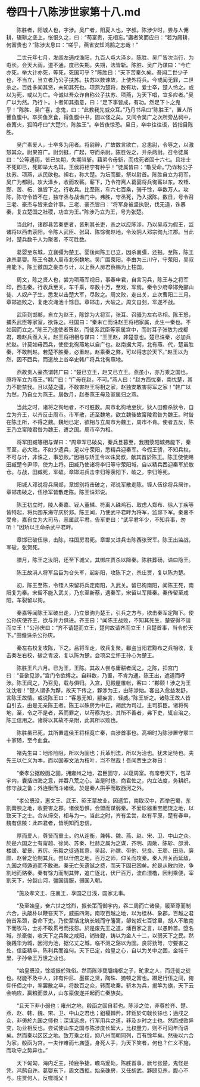# 卷四十八陈涉世家第十八.md

　　陈胜者，阳城人也，字涉。吴广者，阳夏人也，字叔。陈涉少时，尝与人佣耕，辍耕之垄上，怅恨久之，曰：“苟富贵，无相忘。”庸者笑而应曰：“若为庸耕，何富贵也？”陈涉太息曰：“嗟乎，燕雀安知鸿鹄之志哉！”

　　二世元年七月，发闾左適戍渔阳，九百人屯大泽乡。陈胜、吴广皆次当行，为屯长。会天大雨，道不通，度已失期。失期，法皆斩。陈胜、吴广乃谋曰：“今亡亦死，举大计亦死，等死，死国可乎？”陈胜曰：“天下苦秦久矣。吾闻二世少子也，不当立，当立者乃公子扶苏。扶苏以数谏故，上使外将兵。今或闻无罪，二世杀之。百姓多闻其贤，未知其死也。项燕为楚将，数有功，爱士卒，楚人怜之。或以为死，或以为亡。今诚以吾众诈自称公子扶苏、项燕，为天下唱，宜多应者。”吴广以为然。乃行卜。卜者知其指意，曰：“足下事皆成，有功。然足下卜之鬼乎！”陈胜、吴广喜，念鬼，曰：“此教我先威众耳。”乃丹书帛曰“陈胜王”，置人所罾鱼腹中。卒买鱼烹食，得鱼腹中书，固以怪之矣。又间令吴广之次所旁丛祠中，夜篝火，狐鸣呼曰“大楚兴，陈胜王”。卒皆夜惊恐。旦日，卒中往往语，皆指目陈胜。

　　吴广素爱人，士卒多为用者。将尉醉，广故数言欲亡，忿恚尉，令辱之，以激怒其众。尉果笞广。尉剑挺，广起，夺而杀尉。陈胜佐之，并杀两尉。召令徒属曰：“公等遇雨，皆已失期，失期当斩。藉弟令毋斩，而戍死者固十六七。且壮士不死即已，死即举大名耳，王侯将相宁有种乎！”徒属皆曰：“敬受命。”乃诈称公子扶苏、项燕，从民欲也。袒右，称大楚。为坛而盟，祭以尉首。陈胜自立为将军，吴广为都尉。攻大泽乡，收而攻蕲。蕲下，乃令符离人葛婴将兵徇蕲以东。攻铚、酂、苦、柘、谯皆下之。行收兵。比至陈，车六七百乘，骑千馀，卒数万人。攻陈，陈守令皆不在，独守丞与战谯门中。弗胜，守丞死，乃入据陈。数日，号令召三老、豪杰与皆来会计事。三老、豪杰皆曰：“将军身被坚执锐，伐无道，诛暴秦，复立楚国之社稷，功宜为王。”陈涉乃立为王，号为张楚。

　　当此时，诸郡县苦秦吏者，皆刑其长吏，杀之以应陈涉。乃以吴叔为假王，监诸将以西击荥阳。令陈人武臣、张耳、陈馀徇赵地，令汝阴人邓宗徇九江郡。当此时，楚兵数千人为聚者，不可胜数。

　　葛婴至东城，立襄彊为楚王。婴後闻陈王已立，因杀襄彊，还报。至陈，陈王诛杀葛婴。陈王令魏人周市北徇魏地。吴广围荥阳。李由为三川守，守荥阳，吴叔弗能下。陈王徵国之豪杰与计，以上蔡人房君蔡赐为上柱国。

　　周文，陈之贤人也，尝为项燕军视日，事春申君，自言习兵，陈王与之将军印，西击秦。行收兵至关，车千乘，卒数十万，至戏，军焉。秦令少府章邯免郦山徒、人奴产子生，悉发以击楚大军，尽败之。周文败，走出关，止次曹阳二三月。章邯追败之，复走次渑池十馀日。章邯击，大破之。周文自刭，军遂不战。

　　武臣到邯郸，自立为赵王，陈馀为大将军，张耳、召骚为左右丞相。陈王怒，捕系武臣等家室，欲诛之。柱国曰：“秦未亡而诛赵王将相家属，此生一秦也。不如因而立之。”陈王乃遣使者贺赵，而徙系武臣等家属宫中，而封耳子张敖为成都君，趣赵兵亟入关。赵王将相相与谋曰：“王王赵，非楚意也。楚已诛秦，必加兵於赵。计莫如毋西兵，使使北徇燕地以自广也。赵南据大河，北有燕、代，楚虽胜秦，不敢制赵。若楚不胜秦，必重赵。赵乘秦之弊，可以得志於天下。”赵王以为然，因不西兵，而遣故上谷卒史韩广将兵北徇燕地。

　　燕故贵人豪杰谓韩广曰：“楚已立王，赵又已立王。燕虽小，亦万乘之国也，原将军立为燕王。”韩广曰：“广母在赵，不可。”燕人曰：“赵方西忧秦，南忧楚，其力不能禁我。且以楚之彊，不敢害赵王将相之家，赵独安敢害将军之家！”韩广以为然，乃自立为燕王。居数月，赵奉燕王母及家属归之燕。

　　当此之时，诸将之徇地者，不可胜数。周市北徇地至狄，狄人田儋杀狄令，自立为齐王，以齐反击周市。市军散，还至魏地，欲立魏後故甯陵君咎为魏王。时咎在陈王所，不得之魏。魏地已定，欲相与立周市为魏王，周市不肯。使者五反，陈王乃立甯陵君咎为魏王，遣之国。周市卒为相。

　　将军田臧等相与谋曰：“周章军已破矣，秦兵旦暮至，我围荥阳城弗能下，秦军至，必大败。不如少遗兵，足以守荥阳，悉精兵迎秦军。今假王骄，不知兵权，不可与计，非诛之，事恐败。”因相与矫王令以诛吴叔，献其首於陈王。陈王使使赐田臧楚令尹印，使为上将。田臧乃使诸将李归等守荥阳城，自以精兵西迎秦军於敖仓。与战，田臧死，军破。章邯进兵击李归等荥阳下，破之，李归等死。

　　阳城人邓说将兵居郯，章邯别将击破之，邓说军散走陈。铚人伍徐将兵居许，章邯击破之，伍徐军皆散走陈。陈王诛邓说。

　　陈王初立时，陵人秦嘉、铚人董緤、符离人硃鸡石、取虑人郑布、徐人丁疾等皆特起，将兵围东海守庆於郯。陈王闻，乃使武平君畔为将军，监郯下军。秦嘉不受命，嘉自立为大司马，恶属武平君。告军吏曰：“武平君年少，不知兵事，勿听！”因矫以王命杀武平君畔。

　　章邯已破伍徐，击陈，柱国房君死。章邯又进兵击陈西张贺军。陈王出监战，军破，张贺死。

　　腊月，陈王之汝阴，还至下城父，其御庄贾杀以降秦。陈胜葬砀，谥曰隐王。

　　陈王故涓人将军吕臣为仓头军，起新阳，攻陈下之，杀庄贾，复以陈为楚。

　　初，陈王至陈，令铚人宋留将兵定南阳，入武关。留已徇南阳，闻陈王死，南阳复为秦。宋留不能入武关，乃东至新蔡，遇秦军，宋留以军降秦。秦传留至咸阳，车裂留以徇。

　　秦嘉等闻陈王军破出走，乃立景驹为楚王，引兵之方与，欲击秦军定陶下。使公孙庆使齐王，欲与并力俱进。齐王曰：“闻陈王战败，不知其死生，楚安得不请而立王！”公孙庆曰：“齐不请楚而立王，楚何故请齐而立王！且楚首事，当令於天下。”田儋诛杀公孙庆。

　　秦左右校复攻陈，下之。吕将军走，收兵复聚。鄱盗当阳君黥布之兵相收，复击秦左右校，破之青波，复以陈为楚。会项梁立怀王孙心为楚王。

　　陈胜王凡六月。已为王，王陈。其故人尝与庸耕者闻之，之陈，扣宫门曰：“吾欲见涉。”宫门令欲缚之。自辩数，乃置，不肯为通。陈王出，遮道而呼涉。陈王闻之，乃召见，载与俱归。入宫，见殿屋帷帐，客曰：“夥颐！涉之为王沈沈者！”楚人谓多为夥，故天下传之，夥涉为王，由陈涉始。客出入愈益发舒，言陈王故情。或说陈王曰：“客愚无知，颛妄言，轻威。”陈王斩之。诸陈王故人皆自引去，由是无亲陈王者。陈王以硃房为中正，胡武为司过，主司群臣。诸将徇地，至，令之不是者，系而罪之，以苛察为忠。其所不善者，弗下吏，辄自治之。陈王信用之。诸将以其故不亲附，此其所以败也。

　　陈胜虽已死，其所置遣侯王将相竟亡秦，由涉首事也。高祖时为陈涉置守冢三十家砀，至今血食。

　　褚先生曰：地形险阻，所以为固也；兵革刑法，所以为治也。犹未足恃也。夫先王以仁义为本，而以固塞文法为枝叶，岂不然哉！吾闻贾生之称曰：

　　“秦孝公据殽函之固，拥雍州之地，君臣固守，以窥周室。有席卷天下，包举宇内，囊括四海之意，并吞八荒之心。当是时也，商君佐之，内立法度，务耕织，修守战之备；外连衡而斗诸侯。於是秦人拱手而取西河之外。

　　“孝公既没，惠文王、武王、昭王蒙故业，因遗策，南取汉中，西举巴蜀，东割膏腴之地，收要害之郡。诸侯恐惧，会盟而谋弱秦。不爱珍器重宝肥饶之地，以致天下之士。合从缔交，相与为一。当此之时，齐有孟尝，赵有平原，楚有春申，魏有信陵：此四君者，皆明知而忠信，

　　厚而爱人，尊贤而重士。约从连衡，兼韩、魏、燕、赵、宋、卫、中山之众。於是六国之士有甯越、徐尚、苏秦、杜赫之属为之谋，齐明、周勣、陈轸、邵滑、楼缓、翟景、苏厉、乐毅之徒通其意，吴起、孙膑、带他、兒良、王廖、田忌、廉颇、赵奢之伦制其兵。尝以什倍之地，百万之师，仰关而攻秦。秦人开关而延敌，九国之师遁逃而不敢进。秦无亡矢遗镞之费，而天下固已困矣。於是从散约败，争割地而赂秦。秦有馀力而制其弊，追亡逐北，伏尸百万，流血漂橹，因利乘便，宰割天下，分裂山河，彊国请服，弱国入朝。

　　“施及孝文王、庄襄王，享国之日浅，国家无事。

　　“及至始皇，奋六世之馀烈，振长策而御宇内，吞二周而亡诸侯，履至尊而制六合，执敲朴以鞭笞天下，威振四海。南取百越之地，以为桂林、象郡，百越之君俯首系颈，委命下吏。乃使蒙恬北筑长城而守籓篱，卻匈奴七百馀里，胡人不敢南下而牧马，士亦不敢贯弓而报怨。於是废先王之道，燔百家之言，以愚黔首。堕名城，杀豪俊，收天下之兵聚之咸阳，销锋鍉，铸以为金人十二，以弱天下之民。然後践华为城，因河为池，据亿丈之城，临不测之谿以为固。良将劲弩，守要害之处，信臣精卒，陈利兵而谁何。天下已定，始皇之心，自以为关中之固，金城千里，子孙帝王万世之业也。

　　“始皇既没，馀威振於殊俗。然而陈涉甕牖绳枢之子，甿隶之人，而迁徙之徒也。材能不及中人，非有仲尼、墨翟之贤，陶硃、猗顿之富也。蹑足行伍之间，俯仰仟佰之中，率罢散之卒，将数百之众，转而攻秦。斩木为兵，揭竿为旗，天下云会响应，赢粮而景从，山东豪俊遂并起而亡秦族矣。

　　“且天下非小弱也；雍州之地，殽函之固自若也。陈涉之位，非尊於齐、楚、燕、赵、韩、魏、宋、卫、中山之君也；鉏櫌棘矜，非銛於句戟长铩也；適戍之众，非俦於九国之师也；深谋远虑，行军用兵之道，非及乡时之士也。然而成败异变，功业相反也。尝试使山东之国与陈涉度长絜大，比权量力，则不可同年而语矣。然而秦以区区之地。致万乘之权，抑八州而朝同列，百有馀年矣。然後以六合为家，殽函为宫。一夫作难而七庙堕，身死人手，为天下笑者，何也？仁义不施，而攻守之势异也。”

　　天下匈匈，海内乏主，掎鹿争捷，瞻乌爰处。陈胜首事，厥号张楚。鬼怪是凭，鸿鹄自许。葛婴东下，周文西拒。始亲硃房，又任胡武。夥颐见杀，腹心不与。庄贾何人，反噬城父！

　　
